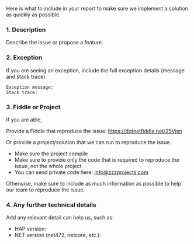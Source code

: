 Here is what to include in your report to make sure we implement a solution as quickly as possible. 

### 1. Description
Describe the issue or propose a feature.

### 2. Exception
If you are seeing an exception, include the full exception details (message and stack trace).

```
Exception message:
Stack trace:
```

### 3. Fiddle or Project
If you are able,

Provide a Fiddle that reproduce the issue: https://dotnetfiddle.net/25Vjsn

Or provide a project/solution that we can run to reproduce the issue.
- Make sure the project compile
- Make sure to provide only the code that is required to reproduce the issue, not the whole project
- You can send private code here: info@zzzprojects.com

Otherwise, make sure to include as much information as possible to help our team to reproduce the issue.

### 4. Any further technical details
Add any relevant detail can help us, such as: 

- HAP version:
- NET version (net472, netcore, etc.):

